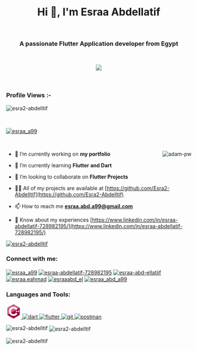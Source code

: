 <h1 align="center">Hi 👋, I'm Esraa Abdellatif</h1>
<br>
<h3 align="center">A passionate Flutter Application developer from Egypt</h3>
<br>

<p align="center"> <img src="https://readme-typing-svg.herokuapp.com?lines=Welcome+to+my+Github+Profile" /> </p>
<br>

<p align="right"> <h3>Profile Views :-</h3> <img src="https://komarev.com/ghpvc/?username=esra2-abdelltif&label=Profile%20views&color=0e75b6&style=flat" alt="esra2-abdelltif" /> </p>
 </p>
<br>


<p align="left"> <a href="https://twitter.com/esraa_a99" target="blank"><img src="https://img.shields.io/twitter/follow/esraa_a99?logo=twitter&style=for-the-badge" alt="esraa_a99" /></a> </p>
<br>


<p><img align="right" src="https://github.com/Adam-pw/Adam-pw/blob/main/animation_500_kxa883sd.gif" alt="adam-pw" /></p>


- 🔭 I’m currently working on **my portfolio**

- 🌱 I’m currently learning **Flutter and Dart**

- 👯 I’m looking to collaborate on **Flutter Projects**

- 👨‍💻 All of my projects are available at [https://github.com/Esra2-Abdelltif](https://github.com/Esra2-Abdelltif)

- 📫 How to reach me **esraa.abd.a99@gmail.com**

- 📄 Know about my experiences [https://www.linkedin.com/in/esraa-abdellatif-728982195/](https://www.linkedin.com/in/esraa-abdellatif-728982195/)


<p align="left"> <a href="https://github.com/ryo-ma/github-profile-trophy"><img src="https://github-profile-trophy.vercel.app/?username=esra2-abdelltif" alt="esra2-abdelltif" /></a> </p>



<h3 align="left">Connect with me:</h3>
<p align="left">
<a href="https://twitter.com/esraa_a99" target="blank"><img align="center" src="https://raw.githubusercontent.com/rahuldkjain/github-profile-readme-generator/master/src/images/icons/Social/twitter.svg" alt="esraa_a99" height="30" width="40" /></a>
<a href="https://linkedin.com/in/esraa-abdellatif-728982195" target="blank"><img align="center" src="https://raw.githubusercontent.com/rahuldkjain/github-profile-readme-generator/master/src/images/icons/Social/linked-in-alt.svg" alt="esraa-abdellatif-728982195" height="30" width="40" /></a>
<a href="https://stackoverflow.com/users/esraa-abd-ellatiif" target="blank"><img align="center" src="https://raw.githubusercontent.com/rahuldkjain/github-profile-readme-generator/master/src/images/icons/Social/stack-overflow.svg" alt="esraa-abd-ellatiif" height="30" width="40" /></a>
<a href="https://fb.com/esraa.eahmad" target="blank"><img align="center" src="https://raw.githubusercontent.com/rahuldkjain/github-profile-readme-generator/master/src/images/icons/Social/facebook.svg" alt="esraa.eahmad" height="30" width="40" /></a>
<a href="https://www.behance.net/esraaabd_el" target="blank"><img align="center" src="https://raw.githubusercontent.com/rahuldkjain/github-profile-readme-generator/master/src/images/icons/Social/behance.svg" alt="esraaabd_el" height="30" width="40" /></a>
<a href="https://www.hackerrank.com/esraa_abd_a99" target="blank"><img align="center" src="https://raw.githubusercontent.com/rahuldkjain/github-profile-readme-generator/master/src/images/icons/Social/hackerrank.svg" alt="esraa_abd_a99" height="30" width="40" /></a>
</p>

<h3 align="left">Languages and Tools:</h3>
<p align="left"> <a href="https://www.w3schools.com/cpp/" target="_blank" rel="noreferrer"> <img src="https://raw.githubusercontent.com/devicons/devicon/master/icons/cplusplus/cplusplus-original.svg" alt="cplusplus" width="40" height="40"/> </a> <a href="https://dart.dev" target="_blank" rel="noreferrer"> <img src="https://www.vectorlogo.zone/logos/dartlang/dartlang-icon.svg" alt="dart" width="40" height="40"/> </a> <a href="https://flutter.dev" target="_blank" rel="noreferrer"> <img src="https://www.vectorlogo.zone/logos/flutterio/flutterio-icon.svg" alt="flutter" width="40" height="40"/> </a> <a href="https://git-scm.com/" target="_blank" rel="noreferrer"> <img src="https://www.vectorlogo.zone/logos/git-scm/git-scm-icon.svg" alt="git" width="40" height="40"/> </a> <a href="https://postman.com" target="_blank" rel="noreferrer"> <img src="https://www.vectorlogo.zone/logos/getpostman/getpostman-icon.svg" alt="postman" width="40" height="40"/> </a> </p>

<p><img align="left" src="https://github-readme-stats.vercel.app/api/top-langs?username=esra2-abdelltif&show_icons=true&locale=en&layout=compact" alt="esra2-abdelltif" /></p>

<p>&nbsp;<img align="center" src="https://github-readme-stats.vercel.app/api?username=esra2-abdelltif&show_icons=true&locale=en" alt="esra2-abdelltif" /></p>

<p><img align="center" src="https://github-readme-streak-stats.herokuapp.com/?user=esra2-abdelltif&" alt="esra2-abdelltif" /></p>

